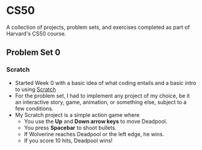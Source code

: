 # CS50
A collection of projects, problem sets, and exercises completed as part of Harvard's CS50 course.

## Problem Set 0
### Scratch
- Started Week 0 with a basic idea of what coding entails and a basic intro to using [Scratch](https://scratch.mit.edu)
- For the problem set, I had to implement any project of my choice, be it an interactive story, game, animation, or something else, subject to a few conditions.
- My Scratch project is a simple action game where
  - You use the **Up** and **Down arrow keys** to move Deadpool.
  - You press **Spacebar** to shoot bullets.
  - If Wolverine reaches Deadpool or the left edge, he wins.
  - If you score 10 hits, Deadpool wins!

